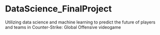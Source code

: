 # DataScience_FinalProject
Utilizing data science and machine learning to predict the future of players and teams in Counter-Strike: Global Offensive videogame
